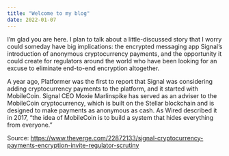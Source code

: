 ```yaml
---
title: "Welcome to my blog"
date: 2022-01-07
---
```


I’m glad you are here. I plan to talk about a little-discussed story that I worry could someday have big implications: the encrypted messaging app Signal’s introduction of anonymous cryptocurrency payments, and the opportunity it could create for regulators around the world who have been looking for an excuse to eliminate end-to-end encryption altogether.

A year ago, Platformer was the first to report that Signal was considering adding cryptocurrency payments to the platform, and it started with MobileCoin. Signal CEO Moxie Marlinspike has served as an adviser to the MobileCoin cryptocurrency, which is built on the Stellar blockchain and is designed to make payments as anonymous as cash. As Wired described it in 2017, “the idea of MobileCoin is to build a system that hides everything from everyone.”

Source: https://www.theverge.com/22872133/signal-cryptocurrency-payments-encryption-invite-regulator-scrutiny
